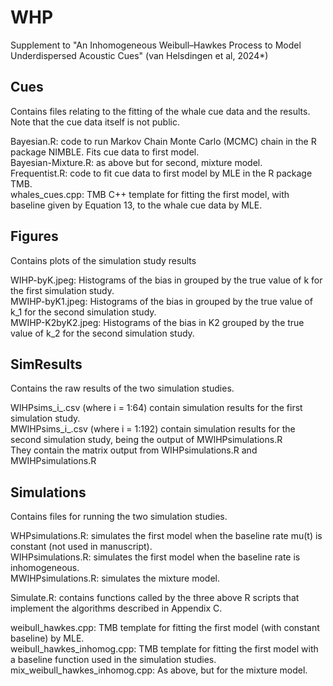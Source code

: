 # WHP

Supplement to "An Inhomogeneous Weibull–Hawkes Process to Model Underdispersed Acoustic Cues" (van Helsdingen et al, 2024*)

## Cues
 
Contains files relating to the fitting of the whale cue data and the results. 
Note that the cue data itself is not public.


Bayesian.R: code to run Markov Chain Monte Carlo (MCMC) chain in the R package NIMBLE. Fits cue data to first model.<br />
Bayesian-Mixture.R: as above but for second, mixture model.<br />
Frequentist.R: code to fit cue data to first model by MLE in the R package TMB.<br />
whales_cues.cpp: TMB C++ template for fitting the first model, with baseline given by Equation 13, to the whale cue data by MLE.<br />

## Figures

Contains plots of the simulation study results

WIHP-<param>byK.jpeg: Histograms of the bias in <param> grouped by the true value of k for the first simulation study.<br />
MWIHP-<param>byK1.jpeg: Histograms of the bias in <param> grouped by the true value of k_1 for the second simulation study.<br />
MWIHP-K2byK2.jpeg: Histograms of the bias in K2 grouped by the true value of k_2 for the second simulation study.<br />


## SimResults

Contains the raw results of the two simulation studies.

WIHPsims_i_.csv (where i = 1:64) contain simulation results for the first simulation study.<br />
MWIHPsims_i_.csv (where i = 1:192) contain simulation results for the second simulation study, being the output of MWIHPsimulations.R<br /> 
They contain the  matrix output from WIHPsimulations.R and MWIHPsimulations.R<br />

## Simulations

Contains files for running the two simulation studies.

WHPsimulations.R: simulates the first model when the baseline rate mu(t) is constant (not used in manuscript).<br />
WIHPsimulations.R: simulates the first model when the baseline rate is inhomogeneous.<br />
MWIHPsimulations.R: simulates the mixture model.<br />

Simulate.R: contains functions called by the three above R scripts that implement the algorithms described in Appendix C. 

weibull_hawkes.cpp: TMB template for fitting the first model (with constant baseline) by MLE.<br />
weibull_hawkes_inhomog.cpp: TMB template for fitting the first model with a baseline function used in the simulation studies.<br /> 
mix_weibull_hawkes_inhomog.cpp: As above, but for the mixture model.<br />
